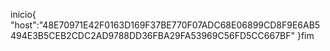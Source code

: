 inicio{
"host":"48E70971E42F0163D169F37BE770F07ADC68E06899CD8F9E6AB5494E3B5CEB2CDC2AD9788DD36FBA29FA53969C56FD5CC667BF"
}fim
